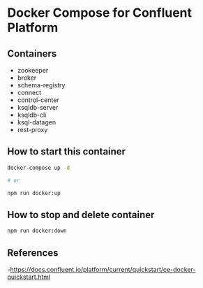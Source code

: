 # Docker Compose for Confluent Platform

## Containers

- zookeeper
- broker
- schema-registry
- connect
- control-center
- ksqldb-server
- ksqldb-cli
- ksql-datagen
- rest-proxy

## How to start this container

```sh
docker-compose up -d

# or

npm run docker:up
```

## How to stop and delete container

```sh
npm run docker:down
```

## References

-<https://docs.confluent.io/platform/current/quickstart/ce-docker-quickstart.html>
